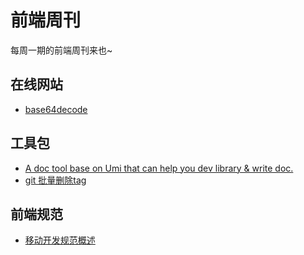 # 前端周刊
每周一期的前端周刊来也~

## 在线网站

* [base64decode](https://www.base64decode.org/)

## 工具包

* [A doc tool base on Umi that can help you dev library & write doc.](https://github.com/umijs/dumi)
* [git 批量删除tag](https://www.jianshu.com/p/83ea11828c8e)

## 前端规范

* [移动开发规范概述](http://alloyteam.github.io/Spirit/modules/Standard/index.html#base_ui)
